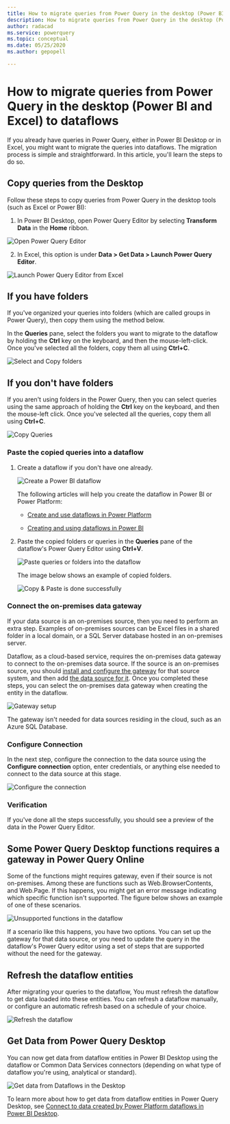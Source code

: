 ```yaml
---
title: How to migrate queries from Power Query in the desktop (Power BI and Excel) to dataflows
description: How to migrate queries from Power Query in the desktop (Power BI and Excel) to dataflows
author: radacad
ms.service: powerquery
ms.topic: conceptual
ms.date: 05/25/2020
ms.author: gepopell

---
```

# How to migrate queries from Power Query in the desktop (Power BI and Excel) to dataflows

If you already have queries in Power Query, either in Power BI Desktop or in Excel, you might want to migrate the queries into dataflows. The migration process is simple and straightforward. In this article, you'll learn the steps to do so.

## Copy queries from the Desktop

Follow these steps to copy queries from Power Query in the desktop tools (such as Excel or Power BI): 

1. In Power BI Desktop, open Power Query Editor by selecting **Transform Data** in the **Home** ribbon.

![Open Power Query Editor](media/OpeningPowerQueryEditor.png)

2. In Excel, this option is under **Data > Get Data > Launch Power Query Editor**.

![Launch Power Query Editor from Excel](media/LaunchQueryEditorfromExcel.png)

## If you have folders

If you've organized your queries into folders (which are called groups in Power Query), then copy them using the method below.

In the **Queries** pane, select the folders you want to migrate to the dataflow by holding the **Ctrl** key on the keyboard, and then the mouse-left-click. Once you've selected all the folders, copy them all using **Ctrl+C**.

![Select and Copy folders](media/SelectFolders.png)

## If you don't have folders

If you aren't using folders in the Power Query, then you can select queries using the same approach of holding the **Ctrl** key on the keyboard, and then the mouse-left click. Once you've selected all the queries, copy them all using **Ctrl+C**.

![Copy Queries](media/SelectQueries.png)

### Paste the copied queries into a dataflow

1. Create a dataflow if you don't have one already.

   ![Create a Power BI dataflow](media/CreatePBIDataflow.png)

   The following articles will help you create the dataflow in Power BI or Power Platform:

   -   [Create and use dataflows in Power Platform](https://docs.microsoft.com/data-integration/dataflows/dataflows-integration-overview)
    
   -   [Creating and using dataflows in Power BI](https://docs.microsoft.com/power-bi/service-dataflows-create-use)

2. Paste the copied folders or queries in the **Queries** pane of the dataflow's Power Query Editor using **Ctrl+V**.

   ![Paste queries or folders into the dataflow](media/PasteInDataflow.png)

   The image below shows an example of copied folders.

   ![Copy & Paste is done successfully](media/CopiedSuccessfully.png)

### Connect the on-premises data gateway

If your data source is an on-premises source, then you need to perform an extra step. Examples of on-premises sources can be Excel files in a shared folder in a local domain, or a SQL Server database hosted in an on-premises server.

Dataflow, as a cloud-based service, requires the on-premises data gateway to connect to the on-premises data source. If the source is an on-premises source, you should [install and configure the gateway](https://docs.microsoft.com/data-integration/gateway/service-gateway-install) for that source system, and then add [the data source for it](https://docs.microsoft.com/data-integration/gateway/service-gateway-manage). Once you completed these steps, you can select the on-premises data gateway when creating the entity in the dataflow.

![Gateway setup](media/SetupGatewayForCopiedQuery.png)

The gateway isn't needed for data sources residing in the cloud, such as an Azure SQL Database.

### Configure Connection

In the next step, configure the connection to the data source using the **Configure connection** option, enter credentials, or anything else needed to
connect to the data source at this stage.

![Configure the connection](media/ConfigureConnection.png)

### Verification

If you've done all the steps successfully, you should see a preview of the data in the Power Query Editor.

## Some Power Query Desktop functions requires a gateway in Power Query Online

Some of the functions might requires gateway, even if their source is not on-premises. Among these are functions such as Web.BrowserContents, and Web.Page. If this happens, you might get an error message indicating which specific function isn't supported. The figure below shows an example of one of these scenarios.

![Unsupported functions in the dataflow](media/MigrateToDataflowError.png)

If a scenario like this happens, you have two options. You can set up the gateway for that data source, or you need to update the query in the dataflow's Power Query editor using a set of steps that are supported without the need for the gateway. 

## Refresh the dataflow entities

After migrating your queries to the dataflow, You must refresh the dataflow to get data loaded into these entities. You can refresh a dataflow manually, or configure an automatic refresh based on a schedule of your choice.

![Refresh the dataflow](media/scheduleRefresh.png)

## Get Data from Power Query Desktop

You can now get data from dataflow entities in Power BI Desktop using the dataflow or Common Data Services connectors (depending on what type of dataflow you're using, analytical or standard).

![Get data from Dataflows in the Desktop](media/GetDatafromDataflow.png)

To learn more about how to get data from dataflow entities in Power Query Desktop, see [Connect to data created by Power Platform dataflows in Power BI Desktop](https://docs.microsoft.com/power-bi/desktop-connect-dataflows).
